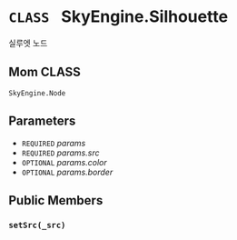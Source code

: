 # `CLASS ` SkyEngine.Silhouette
실루엣 노드

## Mom CLASS
`SkyEngine.Node`

## Parameters
* `REQUIRED` *params*
* `REQUIRED` *params.src*
* `OPTIONAL` *params.color*
* `OPTIONAL` *params.border*

## Public Members

### `setSrc(_src)`
